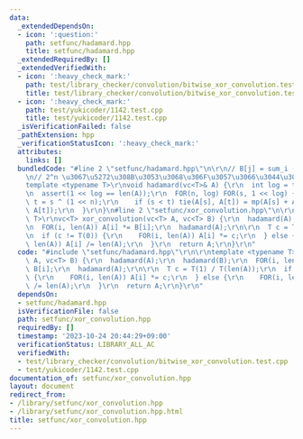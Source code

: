 ```yaml
---
data:
  _extendedDependsOn:
  - icon: ':question:'
    path: setfunc/hadamard.hpp
    title: setfunc/hadamard.hpp
  _extendedRequiredBy: []
  _extendedVerifiedWith:
  - icon: ':heavy_check_mark:'
    path: test/library_checker/convolution/bitwise_xor_convolution.test.cpp
    title: test/library_checker/convolution/bitwise_xor_convolution.test.cpp
  - icon: ':heavy_check_mark:'
    path: test/yukicoder/1142.test.cpp
    title: test/yukicoder/1142.test.cpp
  _isVerificationFailed: false
  _pathExtension: hpp
  _verificationStatusIcon: ':heavy_check_mark:'
  attributes:
    links: []
  bundledCode: "#line 2 \"setfunc/hadamard.hpp\"\n\r\n// B[j] = sum_i (-1)^{popcnt(i&j)A[i]}\r\
    \n// 2^n \u3067\u5272\u308B\u3053\u3068\u306F\u3057\u3066\u3044\u306A\u3044\r\n\
    template <typename T>\r\nvoid hadamard(vc<T>& A) {\r\n  int log = topbit(len(A));\r\
    \n  assert(1 << log == len(A));\r\n  FOR(n, log) FOR(s, 1 << log) {\r\n    int\
    \ t = s ^ (1 << n);\r\n    if (s < t) tie(A[s], A[t]) = mp(A[s] + A[t], A[s] -\
    \ A[t]);\r\n  }\r\n}\n#line 2 \"setfunc/xor_convolution.hpp\"\n\r\ntemplate <typename\
    \ T>\r\nvc<T> xor_convolution(vc<T> A, vc<T> B) {\r\n  hadamard(A);\r\n  hadamard(B);\r\
    \n  FOR(i, len(A)) A[i] *= B[i];\r\n  hadamard(A);\r\n\r\n  T c = T(1) / T(len(A));\r\
    \n  if (c != T(0)) {\r\n    FOR(i, len(A)) A[i] *= c;\r\n  } else {\r\n    FOR(i,\
    \ len(A)) A[i] /= len(A);\r\n  }\r\n  return A;\r\n}\r\n"
  code: "#include \"setfunc/hadamard.hpp\"\r\n\r\ntemplate <typename T>\r\nvc<T> xor_convolution(vc<T>\
    \ A, vc<T> B) {\r\n  hadamard(A);\r\n  hadamard(B);\r\n  FOR(i, len(A)) A[i] *=\
    \ B[i];\r\n  hadamard(A);\r\n\r\n  T c = T(1) / T(len(A));\r\n  if (c != T(0))\
    \ {\r\n    FOR(i, len(A)) A[i] *= c;\r\n  } else {\r\n    FOR(i, len(A)) A[i]\
    \ /= len(A);\r\n  }\r\n  return A;\r\n}\r\n"
  dependsOn:
  - setfunc/hadamard.hpp
  isVerificationFile: false
  path: setfunc/xor_convolution.hpp
  requiredBy: []
  timestamp: '2023-10-24 20:44:29+09:00'
  verificationStatus: LIBRARY_ALL_AC
  verifiedWith:
  - test/library_checker/convolution/bitwise_xor_convolution.test.cpp
  - test/yukicoder/1142.test.cpp
documentation_of: setfunc/xor_convolution.hpp
layout: document
redirect_from:
- /library/setfunc/xor_convolution.hpp
- /library/setfunc/xor_convolution.hpp.html
title: setfunc/xor_convolution.hpp
---
```

